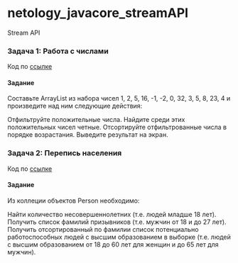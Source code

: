 # netology_javacore_streamAPI
Stream API 

### Задача 1: Работа с числами
Код по [ссылке]( https://github.com/A-Sakhmina/netology_javacore_streamAPI/blob/master/src/task1_work_with_numbers/Main.java)

#### Задание

Составьте ArrayList из набора чисел 1, 2, 5, 16, -1, -2, 0, 32, 3, 5, 8, 23, 4 и произведите над ним следующие действия:

Отфильтруйте положительные числа.
Найдите среди этих положительных чисел четные.
Отсортируйте отфильтрованные числа в порядке возрастания.
Выведите результат на экран.


### Задача 2: Перепись населения
Код по [ссылке](https://github.com/A-Sakhmina/netology_javacore_streamAPI/blob/master/src/task2_population_cencus/Main.java)

#### Задание
Из коллеции объектов Person необходимо:

Найти количество несовершеннолетних (т.е. людей младше 18 лет).
Получить список фамилий призывников (т.е. мужчин от 18 и до 27 лет).
Получить отсортированный по фамилии список потенциально работоспособных людей с высшим образованием в выборке (т.е. людей с высшим образованием от 18 до 60 лет для женщин и до 65 лет для мужчин).

